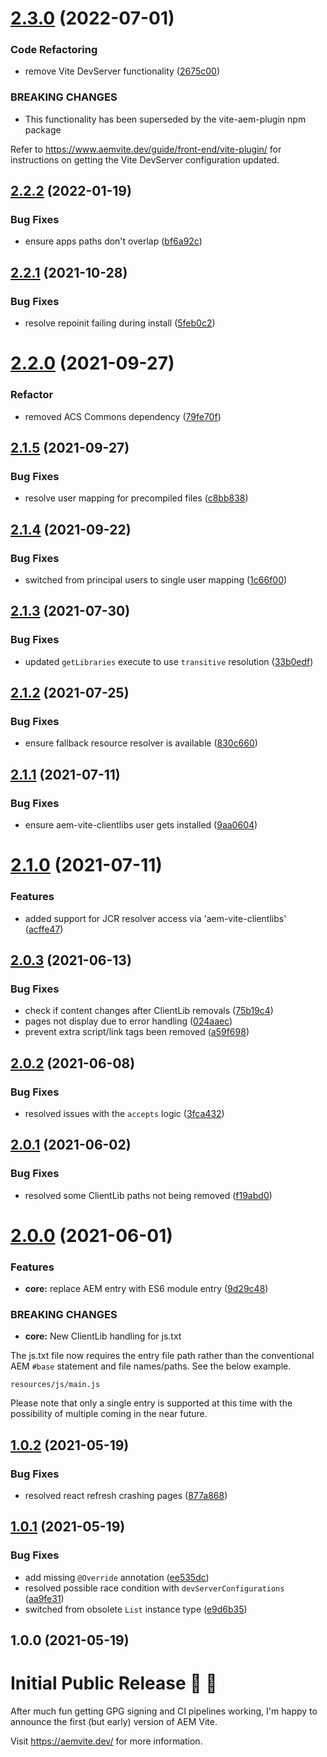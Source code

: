 # [2.3.0](https://github.com/aem-vite/aem-vite/compare/v2.2.2...v2.3.0) (2022-07-01)


### Code Refactoring

* remove Vite DevServer functionality ([2675c00](https://github.com/aem-vite/aem-vite/commit/2675c00befaf4a3d124cee8036555782f7e0743f))


### BREAKING CHANGES

* This functionality has been superseded by the vite-aem-plugin npm package

Refer to https://www.aemvite.dev/guide/front-end/vite-plugin/ for instructions on getting the Vite DevServer configuration updated.

## [2.2.2](https://github.com/aem-vite/aem-vite/compare/v2.2.1...v2.2.2) (2022-01-19)


### Bug Fixes

* ensure apps paths don't overlap ([bf6a92c](https://github.com/aem-vite/aem-vite/commit/bf6a92c796731dce82133162d78c95bcffe0cad6))

## [2.2.1](https://github.com/aem-vite/aem-vite/compare/v2.2.0...v2.2.1) (2021-10-28)


### Bug Fixes

* resolve repoinit failing during install ([5feb0c2](https://github.com/aem-vite/aem-vite/commit/5feb0c202f00e9341ed601f3a901c6ae0de768c3))

# [2.2.0](https://github.com/aem-vite/aem-vite/compare/v2.1.5...v2.2.0) (2021-09-27)


### Refactor

* removed ACS Commons dependency ([79fe70f](https://github.com/aem-vite/aem-vite/commit/79fe70fe378eace700a8d72cdef2056ca8395ee2))

## [2.1.5](https://github.com/aem-vite/aem-vite/compare/v2.1.4...v2.1.5) (2021-09-27)


### Bug Fixes

* resolve user mapping for precompiled files ([c8bb838](https://github.com/aem-vite/aem-vite/commit/c8bb8387720496dbb4b5ea1eb625dea213476bf9))

## [2.1.4](https://github.com/aem-vite/aem-vite/compare/v2.1.3...v2.1.4) (2021-09-22)


### Bug Fixes

* switched from principal users to single user mapping ([1c66f00](https://github.com/aem-vite/aem-vite/commit/1c66f008f7aa9655004b568cd8dea3da77b4b0e9))

## [2.1.3](https://github.com/aem-vite/aem-vite/compare/v2.1.2...v2.1.3) (2021-07-30)


### Bug Fixes

* updated `getLibraries` execute to use `transitive` resolution ([33b0edf](https://github.com/aem-vite/aem-vite/commit/33b0edf3fa077dfc0940b7473aee888c51818994))

## [2.1.2](https://github.com/aem-vite/aem-vite/compare/v2.1.1...v2.1.2) (2021-07-25)


### Bug Fixes

* ensure fallback resource resolver is available ([830c660](https://github.com/aem-vite/aem-vite/commit/830c66034de3217fd1dfb27dbd45e2663a056f41))

## [2.1.1](https://github.com/aem-vite/aem-vite/compare/v2.1.0...v2.1.1) (2021-07-11)


### Bug Fixes

* ensure aem-vite-clientlibs user gets installed ([9aa0604](https://github.com/aem-vite/aem-vite/commit/9aa060499cf2c04bcf1e38329ac8c5bcd2986fc5))

# [2.1.0](https://github.com/aem-vite/aem-vite/compare/v2.0.3...v2.1.0) (2021-07-11)


### Features

* added support for JCR resolver access via 'aem-vite-clientlibs' ([acffe47](https://github.com/aem-vite/aem-vite/commit/acffe4787f873559c3460dca6b5f2bb9132be4ff))

## [2.0.3](https://github.com/aem-vite/aem-vite/compare/v2.0.2...v2.0.3) (2021-06-13)


### Bug Fixes

* check if content changes after ClientLib removals ([75b19c4](https://github.com/aem-vite/aem-vite/commit/75b19c4ed38cc692ccf81aa86e7d958bb9a1e65a))
* pages not display due to error handling ([024aaec](https://github.com/aem-vite/aem-vite/commit/024aaec34aff567d51243a33a036f25ce8eaa561))
* prevent extra script/link tags been removed ([a59f698](https://github.com/aem-vite/aem-vite/commit/a59f698614e7d0705ab1594a0911d354d655a49c))

## [2.0.2](https://github.com/aem-vite/aem-vite/compare/v2.0.1...v2.0.2) (2021-06-08)


### Bug Fixes

* resolved issues with the `accepts` logic ([3fca432](https://github.com/aem-vite/aem-vite/commit/3fca43201088cc7a7ff2eea9ea0664a183deca64))

## [2.0.1](https://github.com/aem-vite/aem-vite/compare/v2.0.0...v2.0.1) (2021-06-02)


### Bug Fixes

* resolved some ClientLib paths not being removed ([f19abd0](https://github.com/aem-vite/aem-vite/commit/f19abd0d52b270c04fc74ab56a698da151e4a398))

# [2.0.0](https://github.com/aem-vite/aem-vite/compare/v1.0.2...v2.0.0) (2021-06-01)


### Features

* **core:** replace AEM entry with ES6 module entry ([9d29c48](https://github.com/aem-vite/aem-vite/commit/9d29c4896e23275ad62f74f8060f8b055a5996a3))


### BREAKING CHANGES

* **core:** New ClientLib handling for js.txt

The js.txt file now requires the entry file path rather than the conventional AEM `#base` statement and file names/paths. See the below example.
```
resources/js/main.js
```

Please note that only a single entry is supported at this time with the possibility of multiple coming in the near future.

## [1.0.2](https://github.com/aem-vite/aem-vite/compare/v1.0.1...v1.0.2) (2021-05-19)


### Bug Fixes

* resolved react refresh crashing pages ([877a868](https://github.com/aem-vite/aem-vite/commit/877a868659df15b3c11b8e91f559190d8489cb4b))

## [1.0.1](https://github.com/aem-vite/aem-vite/compare/v1.0.0...v1.0.1) (2021-05-19)


### Bug Fixes

* add missing `@Override` annotation ([ee535dc](https://github.com/aem-vite/aem-vite/commit/ee535dc1213d309d3f9958239942972d9ae8d14a))
* resolved possible race condition with `devServerConfigurations` ([aa9fe31](https://github.com/aem-vite/aem-vite/commit/aa9fe31bf9c8bee1a05c62b8e01bfbb0a99d3523))
* switched from obsolete `List` instance type ([e9d6b35](https://github.com/aem-vite/aem-vite/commit/e9d6b35836510dcc33f520a43e2e3a1bc01b8dac))

## 1.0.0 (2021-05-19)


# Initial Public Release 🎉 🎉

After much fun getting GPG signing and CI pipelines working, I'm happy to announce the first (but early) version of AEM Vite.

Visit https://aemvite.dev/ for more information.
